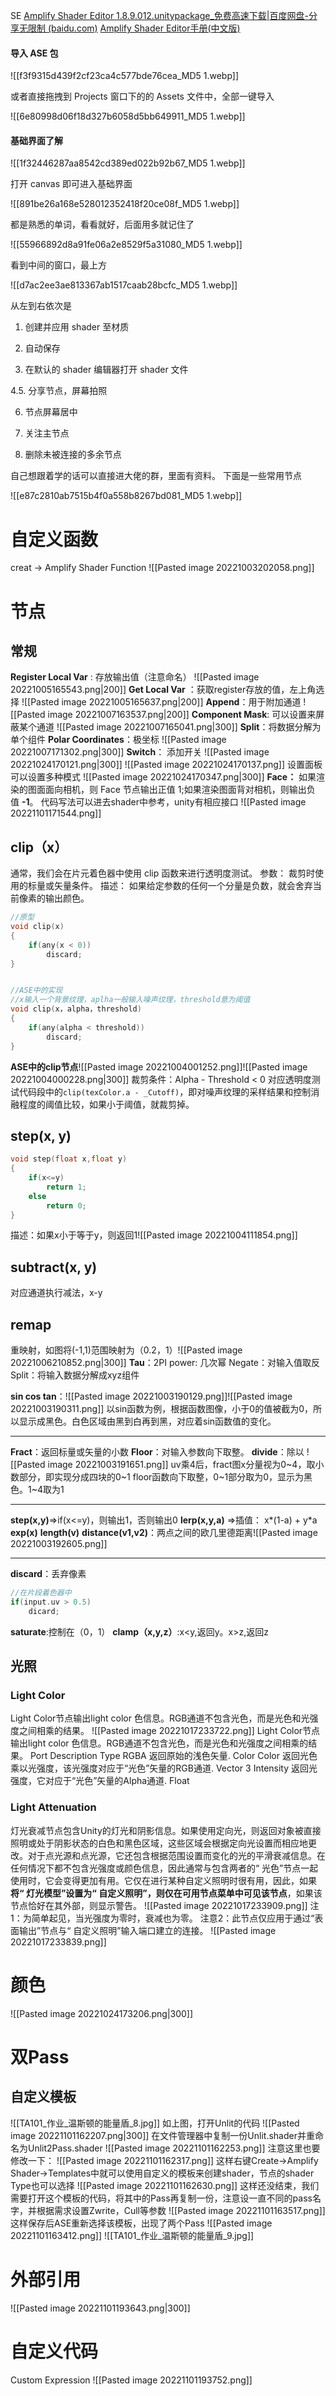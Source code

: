 SE
[Amplify Shader Editor 1.8.9.012.unitypackage_免费高速下载|百度网盘-分享无限制 (baidu.com)](https://pan.baidu.com/s/1xEPdaZxlO5tgyJV6iJm1qA?pwd=ea6y)
[Amplify Shader Editor手册(中文版)](https://blog.csdn.net/DebuggerPrisonBreak/article/details/85863719?csdn_share_tail=%7B%22type%22%3A%22blog%22%2C%22rType%22%3A%22article%22%2C%22rId%22%3A%2285863719%22%2C%22source%22%3A%22weixin_45532761%22%7D)
#### 导入 ASE 包

![[f3f9315d439f2cf23ca4c577bde76cea_MD5 1.webp]]

或者直接拖拽到 Projects 窗口下的的 Assets 文件中，全部一键导入

![[6e80998d06f18d327b6058d5bb649911_MD5 1.webp]]

#### 基础界面了解

![[1f32446287aa8542cd389ed022b92b67_MD5 1.webp]]

打开 canvas 即可进入基础界面

![[891be26a168e528012352418f20ce08f_MD5 1.webp]]

都是熟悉的单词，看看就好，后面用多就记住了

![[55966892d8a91fe06a2e8529f5a31080_MD5 1.webp]]

看到中间的窗口，最上方

![[d7ac2ee3ae813367ab1517caab28bcfc_MD5 1.webp]]

从左到右依次是

1. 创建并应用 shader 至材质

2. 自动保存

3. 在默认的 shader 编辑器打开 shader 文件

4.5. 分享节点，屏幕拍照

6. 节点屏幕居中

7. 关注主节点

8. 删除未被连接的多余节点

自己想跟着学的话可以直接进大佬的群，里面有资料。
下面是一些常用节点

![[e87c2810ab7515b4f0a558b8267bd081_MD5 1.webp]]
# 自定义函数
creat -> Amplify Shader Function
![[Pasted image 20221003202058.png]]

# 节点
## 常规
**Register Local Var** : 存放输出值（注意命名）
![[Pasted image 20221005165543.png|200]]
**Get Local Var** ：获取register存放的值，左上角选择
![[Pasted image 20221005165637.png|200]]
**Append**：用于附加通道
![[Pasted image 20221007163537.png|200]]
**Component Mask**: 可以设置来屏蔽某个通道
![[Pasted image 20221007165041.png|300]]
**Split**：将数据分解为单个组件
**Polar Coordinates**：极坐标
![[Pasted image 20221007171302.png|300]]
**Switch**： 添加开关
![[Pasted image 20221024170121.png|300]]
![[Pasted image 20221024170137.png]]
设置面板可以设置多种模式
![[Pasted image 20221024170347.png|300]]
**Face：** 如果渲染的图面面向相机，则 Face 节点输出正值 1;如果渲染图面背对相机，则输出负值 **-1**。
代码写法可以进去shader中参考，unity有相应接口
![[Pasted image 20221101171544.png]]
## clip（x）
通常，我们会在片元着色器中使用 clip 函数来进行透明度测试。
参数： 裁剪时使用的标量或矢量条件。
描述： 如果给定参数的任何一个分量是负数，就会舍弃当前像素的输出颜色。

```c
//原型
void clip(x)
{
	if(any(x < 0))
		discard;
}


//ASE中的实现
//x输入一个背景纹理，aplha一般输入噪声纹理，threshold意为阈值
void clip(x，alpha，threshold)
{
	if(any(alpha < threshold))
		discard;
}
```

**ASE中的clip节点**![[Pasted image 20221004001252.png]]![[Pasted image 20221004000228.png|300]]
裁剪条件：Alpha - Threshold < 0
对应透明度测试代码段中的`clip(texColor.a - _Cutoff)`，即对噪声纹理的采样结果和控制消融程度的阈值比较，如果小于阈值，就裁剪掉。
## step(x, y)
```c
void step(float x,float y)
{
	if(x<=y)
		return 1;
	else
		return 0;
}
```
描述：如果x小于等于y，则返回1![[Pasted image 20221004111854.png]]
## subtract(x, y)
对应通道执行减法，x-y
## remap
重映射，如图将(-1,1)范围映射为（0.2，1）![[Pasted image 20221006210852.png|300]]
**Tau**：2PI
power: 几次幂
Negate：对输入值取反
Split：将输入数据分解成xyz组件

**sin cos tan**：![[Pasted image 20221003190129.png]]![[Pasted image 20221003190311.png]]
以sin函数为例，根据函数图像，小于0的值被截为0，所以显示成黑色。白色区域由黑到白再到黑，对应着sin函数值的变化。

---
**Fract**：返回标量或矢量的小数
**Floor**：对输入参数向下取整。
**divide**：除以
![[Pasted image 20221003191651.png]]
uv乘4后，fract图x分量视为0~4，取小数部分，即实现分成四块的0~1
floor函数向下取整，0~1部分取为0，显示为黑色。1~4取为1

---

**step(x,y)**=>if(x<=y)，则输出1，否则输出0
**lerp(x,y,a)** =>插值： x*(1-a) + y*a
**exp(x)**
**length(v)**
**distance(v1,v2)**：两点之间的欧几里德距离![[Pasted image 20221003192605.png]]

---

**discard**：丢弃像素
```c
//在片段着色器中
if(input.uv > 0.5)
	dicard;
```
**saturate**:控制在（0，1）
**clamp（x,y,z）**:x<y,返回y。x>z,返回z
##  光照
### Light Color
Light Color节点输出light color 色信息。RGB通道不包含光色，而是光色和光强度之间相乘的结果。
![[Pasted image 20221017233722.png]]
Light Color节点输出light color 色信息。RGB通道不包含光色，而是光色和光强度之间相乘的结果。
Port	Description	Type
RGBA	返回原始的浅色矢量.	Color
Color	返回光色乘以光强度，该光强度对应于“光色”矢量的RGB通道.	Vector 3
Intensity	返回光强度，它对应于“光色”矢量的Alpha通道.	Float
### Light Attenuation
灯光衰减节点包含Unity的灯光和阴影信息。如果使用定向光，则返回对象被直接照明或处于阴影状态的白色和黑色区域，这些区域会根据定向光设置而相应地更改。对于点光源和点光源，它还包含根据范围设置而变化的光的平滑衰减信息。在任何情况下都不包含光强度或颜色信息，因此通常与包含两者的“ 光色”节点一起使用时，它会变得更加有用。它仅在进行某种自定义照明时很有用，因此，如果**将“ 灯光模型”设置为“ 自定义照明”，则仅在可用节点菜单中可见该节点**，如果该节点恰好在其外部，则显示警告。
![[Pasted image 20221017233909.png]]
注1：为简单起见，当光强度为零时，衰减也为零。
注意2：此节点仅应用于通过“表面输出”节点与“ 自定义照明”输入端口建立的连接。
![[Pasted image 20221017233839.png]]
# 颜色
![[Pasted image 20221024173206.png|300]]

# 双Pass
## 自定义模板
![[TA101_作业_温斯顿的能量盾_8.jpg]]
如上图，打开Unlit的代码
![[Pasted image 20221101162207.png|300]]
在文件管理器中复制一份Unlit.shader并重命名为Unlit2Pass.shader
![[Pasted image 20221101162253.png]]
注意这里也要修改一下：
![[Pasted image 20221101162317.png]]
这样右键Create->Amplify Shader->Templates中就可以使用自定义的模板来创建shader，节点的shader Type也可以选择
![[Pasted image 20221101162630.png]]
这样还没结束，我们需要打开这个模板的代码，将其中的Pass再复制一份，注意设一直不同的pass名字，并根据需求设置Zwrite，Cull等参数
![[Pasted image 20221101163517.png]]
这样保存后ASE重新选择该模板，出现了两个Pass
![[Pasted image 20221101163412.png]]
![[TA101_作业_温斯顿的能量盾_9.jpg]]
# 外部引用
![[Pasted image 20221101193643.png|300]]
# 自定义代码
Custom Expression
![[Pasted image 20221101193752.png]]